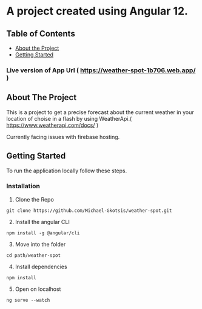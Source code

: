 # A project created using Angular 12.

## Table of Contents

* [About the Project](#about-the-project)
* [Getting Started](#getting-started)






### Live version of App Url ( https://weather-spot-1b706.web.app/ )

## About The Project

This is a project to get a precise forecast about the current weather in your location of choise in a flash by using WeatherApi.( https://www.weatherapi.com/docs/ )


Currently facing issues with firebase hosting.


## Getting Started

To run the application locally follow these steps.


### Installation

1. Clone the Repo

```git clone https://github.com/Michael-Gkotsis/weather-spot.git ```

2. Install the angular CLI 

```npm install -g @angular/cli```

3. Move into the folder

```cd path/weather-spot```

4. Install dependencies

```npm install```

5. Open on localhost

```ng serve --watch```
